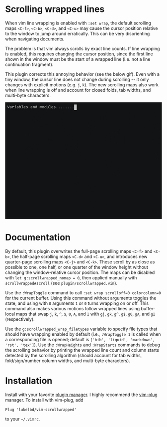 Scrolling wrapped lines
=======================

When vim line wrapping is enabled with `:set wrap`, the default scrolling maps `<C-f>`,
`<C-b>`, `<C-d>`, and `<C-u>` may cause the cursor position relative to the window
to jump around erratically. This can be very disorienting when navigating documents.

The problem is that vim always scrolls by exact line counts. If line wrapping is
enabled, this requires changing the cursor position, since the first line shown in
the window must be the start of a wrapped line (i.e. not a line continuation fragment).

This plugin corrects this annoying behavior (see the below gif). Even with a tiny
window, the cursor line does not change during scrolling -- it only changes with
explicit motions (e.g. `j`, `k`). The new scrolling maps also work when line wrapping
is off and account for closed folds, tab widths, and multi-byte characters.

<img src="rec.gif" width="600">

Documentation
=============

By default, this plugin overwrites the full-page scrolling maps `<C-f>` and `<C-b>`,
the half-page scrolling maps `<C-d>` and `<C-u>`, and introduces new quarter-page
scrolling maps `<C-j>` and `<C-k>`. These scroll by as close as possible to one, one
half, or one quarter of the window height without changing the window-relative cursor
position. The maps can be disabled with `let g:scrollwrapped_nomap = 0`, then applied
manually with `scrollwrapped#scroll` (see `plugin/scrollwrapped.vim`).

Use the `:WrapToggle` command to call `:set wrap scrolloff=0 colorcolumn=0` for the
current buffer. Using this command without arguments toggles the state, and using with `0`
arguments `1` or `0` turns wrapping on or off. This command also makes various motions
follow wrapped lines using buffer-local maps that swap `j`, `k`, `^`, `$`, `0`, `A`, and
`I` with `gj`, `gk`, `g^`, `g$`, `g0`, `gA`, and `gI` (respectively).

Use the `g:scrollwrapped_wrap_filetypes` variable to specify file types that should
have wrapping enabled by default (i.e., `:WrapToggle 1` is called when a corresponding
file is opened; default is `['bib', 'liquid', 'markdown', 'rst', 'tex']`). Use the
`:WrapHeights` and `:WrapStarts` commands to debug the scrolling behavior by printing
the wrapped line count and column starts detected by the scrolling algorithm (should
account for tab widths, fold/sign/number column widths, and multi-byte characters).

Installation
============

Install with your favorite [plugin manager](https://vi.stackexchange.com/q/388/8084).
I highly recommend the [vim-plug](https://github.com/junegunn/vim-plug) manager.
To install with vim-plug, add
```
Plug 'lukelbd/vim-scrollwrapped'
```
to your `~/.vimrc`.
